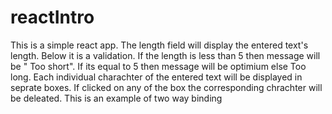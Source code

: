 # reactIntro
This is a simple react app.
The length field will display the entered text's length.
Below it is a validation. If the length is less than 5 then message will be " Too short". If its equal to 5 then message will be optimium else Too long.
Each individual charachter of the entered text will be displayed in seprate boxes. If clicked on any of the box the corresponding chrachter will be deleated.
This is an example of two way binding
